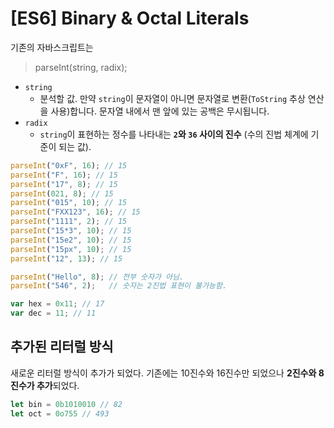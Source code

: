 # [ES6] Binary & Octal Literals

기존의 자바스크립트는

> parseInt(string, radix);

- `string`
    - 분석할 값. 만약 `string`이 문자열이 아니면 문자열로 변환(`ToString` 추상 연산을 사용)합니다. 문자열 내에서 맨 앞에 있는 공백은 무시됩니다.
- `radix`
    - `string`이 표현하는 정수를 나타내는 **`2`와 `36` 사이의 진수** (수의 진법 체계에 기준이 되는 값).

```js
parseInt("0xF", 16); // 15
parseInt("F", 16); // 15
parseInt("17", 8); // 15
parseInt(021, 8); // 15
parseInt("015", 10); // 15
parseInt("FXX123", 16); // 15
parseInt("1111", 2); // 15
parseInt("15*3", 10); // 15
parseInt("15e2", 10); // 15
parseInt("15px", 10); // 15
parseInt("12", 13); // 15
```

```js
parseInt("Hello", 8); // 전부 숫자가 아님.
parseInt("546", 2);   // 숫자는 2진법 표현이 불가능함.
```

```js
var hex = 0x11; // 17
var dec = 11; // 11
```

## 추가된 리터럴 방식

새로운 리터럴 방식이 추가가 되었다. 기존에는 10진수와 16진수만 되었으나 **2진수와 8진수가 추가**되었다.

```js
let bin = 0b1010010 // 82
let oct = 0o755 // 493
```